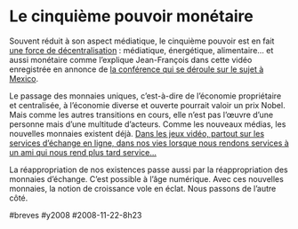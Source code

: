 # Le cinquième pouvoir monétaire



Souvent réduit à son aspect médiatique, le cinquième pouvoir est en fait [une force de décentralisation](../2/redefinir-le-cinquieme-pouvoir.md) : médiatique, énergétique, alimentaire… et aussi monétaire comme l’explique Jean-François dans cette vidéo enregistrée en annonce de [la conférence qui se déroule sur le sujet à Mexico](http://thetransitioner.webnode.com/francais/).

Le passage des monnaies uniques, c’est-à-dire de l’économie propriétaire et centralisée, à l’économie diverse et ouverte pourrait valoir un prix Nobel. Mais comme les autres transitions en cours, elle n’est pas l’œuvre d’une personne mais d’une multitude d’acteurs. Comme les nouveaux médias, les nouvelles monnaies existent déjà. [Dans les jeux vidéo, partout sur les services d’échange en ligne, dans nos vies lorsque nous rendons services à un ami qui nous rend plus tard service…](../../2006/5/les-aberrations-du-capitalisme.md)

La réappropriation de nos existences passe aussi par la réappropriation des monnaies d’échange. C’est possible à l’âge numérique. Avec ces nouvelles monnaies, la notion de croissance vole en éclat. Nous passons de l’autre côté.

#breves #y2008 #2008-11-22-8h23

